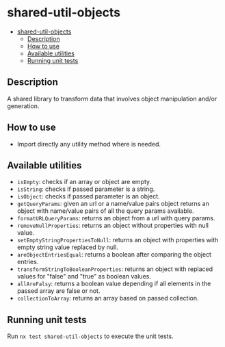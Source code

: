 # shared-util-objects

- [shared-util-objects](#shared-util-objects)
  - [Description](#description)
  - [How to use](#how-to-use)
  - [Available utilities](#available-utilities)
  - [Running unit tests](#running-unit-tests)

## Description

A shared library to transform data that involves object manipulation and/or generation.

## How to use

- Import directly any utility method where is needed.

## Available utilities

- `isEmpty`: checks if an array or object are empty.
- `isString`: checks if passed parameter is a string.
- `isObject`: checks if passed parameter is an object.
- `getQueryParams`: given an url or a name/value pairs object returns an object with name/value pairs of all the query params available.
- `formatURLQueryParams`: returns an object from a url with query params.
- `removeNullProperties`: returns an object without properties with null value.
- `setEmptyStringPropertiesToNull`: returns an object with properties with empty string value replaced by null.
- `areObjectEntriesEqual`: returns a boolean after comparing the object entries.
- `transformStringToBooleanProperties`: returns an object with replaced values for "false" and "true" as boolean values.
- `allAreFalsy`: returns a boolean value depending if all elements in the passed array are false or not.
- `collectionToArray`: returns an array based on passed collection.

## Running unit tests

Run `nx test shared-util-objects` to execute the unit tests.
